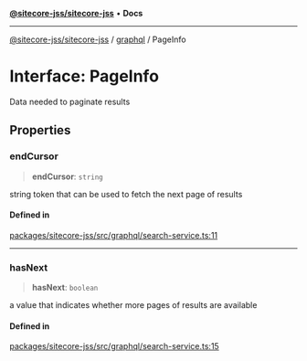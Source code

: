[**@sitecore-jss/sitecore-jss**](../../README.md) • **Docs**

***

[@sitecore-jss/sitecore-jss](../../README.md) / [graphql](../README.md) / PageInfo

# Interface: PageInfo

Data needed to paginate results

## Properties

### endCursor

> **endCursor**: `string`

string token that can be used to fetch the next page of results

#### Defined in

[packages/sitecore-jss/src/graphql/search-service.ts:11](https://github.com/Sitecore/jss/blob/9cd15ca25619b116ad9c500eef4ef2dc9023209b/packages/sitecore-jss/src/graphql/search-service.ts#L11)

***

### hasNext

> **hasNext**: `boolean`

a value that indicates whether more pages of results are available

#### Defined in

[packages/sitecore-jss/src/graphql/search-service.ts:15](https://github.com/Sitecore/jss/blob/9cd15ca25619b116ad9c500eef4ef2dc9023209b/packages/sitecore-jss/src/graphql/search-service.ts#L15)

